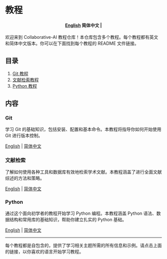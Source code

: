# 教程
<h4 align="center">
    <p>
        <a href="https://github.com/Collaborative-AI/tutorial/blob/main/README.md">English</a>
        <b>简体中文</b> |
    </p>
</h4>


欢迎来到 Collaborative-AI 教程仓库！本仓库包含多个教程。每个教程都有英文和简体中文版本。你可以在下面找到每个教程的 README 文件链接。

## 目录

1. [Git 教程](#git)
2. [文献检索教程](#文献检索)
3. [Python 教程](#python)

## 内容

### Git

学习 Git 的基础知识，包括安装、配置和基本命令。本教程将指导你如何开始使用 Git 进行版本控制。

<p>
    <a href="https://github.com/Collaborative-AI/tutorial/blob/main/Git/README.md">English</a> |
    <a href="https://github.com/Collaborative-AI/tutorial/blob/main/Git/README_zh.md">简体中文</a>
</p>

### 文献检索

了解如何使用各种工具和数据库有效地检索学术文献。本教程涵盖了进行全面文献综述的方法和策略。

<p>
    <a href="https://github.com/Collaborative-AI/tutorial/blob/main/Literature_Search/README.md">English</a> |
    <a href="https://github.com/Collaborative-AI/tutorial/blob/main/Literature_Search/README_zh.md">简体中文</a>
</p>

### Python

通过这个面向初学者的教程开始学习 Python 编程。本教程涵盖 Python 语法、数据结构和常用库的基础知识，帮助你建立扎实的 Python 基础。

<p>
    <a href="https://github.com/Collaborative-AI/tutorial/blob/main/Python/README.md">English</a> |
    <a href="https://github.com/Collaborative-AI/tutorial/blob/main/Python/README_zh.md">简体中文</a>
</p>

---

每个教程都是自包含的，提供了学习相关主题所需的所有信息和示例。请点击上面的链接，以你喜欢的语言开始学习教程。